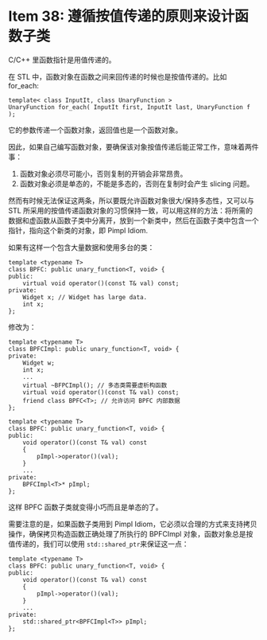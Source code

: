 # Item 38: 遵循按值传递的原则来设计函数子类

C/C++ 里函数指针是用值传递的。

在 STL 中，函数对象在函数之间来回传递的时候也是按值传递的。比如 for_each:

```
template< class InputIt, class UnaryFunction >
UnaryFunction for_each( InputIt first, InputIt last, UnaryFunction f );
```

它的参数传递一个函数对象，返回值也是一个函数对象。

因此，如果自己编写函数对象，要确保该对象按值传递后能正常工作，意味着两件事：
1. 函数对象必须尽可能小，否则复制的开销会非常昂贵。
2. 函数对象必须是单态的，不能是多态的，否则在复制时会产生 slicing 问题。

然而有时候无法保证这两条，所以要既允许函数对象很大/保持多态性，又可以与 STL 所采用的按值传递函数对象的习惯保持一致，可以用这样的方法：将所需的数据和虚函数从函数子类中分离开，放到一个新类中，然后在函数子类中包含一个指针，指向这个新类的对象，即 Pimpl Idiom.

如果有这样一个包含大量数据和使用多台的类：

```
template <typename T>
class BPFC: public unary_function<T, void> {
public:
    virtual void operator()(const T& val) const;
private:
    Widget x; // Widget has large data.
    int x;
};
```

修改为：

```
template <typename T>
class BPFCImpl: public unary_function<T, void> {
private:
    Widget w;
    int x;
    ...
    virtual ~BFPCImpl(); // 多态类需要虚析构函数
    virtual void operator()(const T& val) const;
    friend class BPFC<T>; // 允许访问 BPFC 内部数据
};

template <typename T>
class BPFC: public unary_function<T, void> {
public:
    void operator()(const T& val) const 
    {
        pImpl->operator()(val);
    }
    ...
private:
    BPFCImpl<T>* pImpl;
};
```

这样 BPFC 函数子类就变得小巧而且是单态的了。

需要注意的是，如果函数子类用到 Pimpl Idiom，它必须以合理的方式来支持拷贝操作，确保拷贝构造函数正确处理了所执行的 BPFCImpl 对象，函数对象总是按值传递的，我们可以使用 `std::shared_ptr`来保证这一点：

```
template <typename T>
class BPFC: public unary_function<T, void> {
public:
    void operator()(const T& val) const 
    {
        pImpl->operator()(val);
    }
    ...
private:
    std::shared_ptr<BPFCImpl<T>> pImpl;
};
```